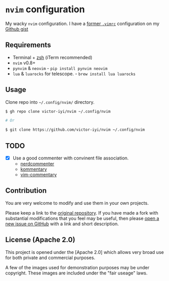 # `nvim` configuration

My wacky `nvim` configuration. I have a [former `.vimrc`] configuration on my
[Github gist]

## Requirements

- Terminal + [zsh] (iTerm recommended)
- `nvim` v0.8+
- `pynvim` & `neovim` - `pip install pynvim neovim`
- `lua` & `luarocks` for telescope. - `brew install lua luarocks`

## Usage

Clone repo into `~/.config/nvim/` directory.

```sh
$ gh repo clone victor-iyi/nvim ~/.config/nvim

# Or

$ git clone https://github.com/victor-iyi/nvim ~/.config/nvim
```

## TODO

- [x] Use a good commenter with convinent file association.
  - [nerdcommenter]
  - [kommentary]
  - [vim-commentary]

## Contribution

You are very welcome to modify and use them in your own projects.

Please keep a link to the [original repository]. If you have made a fork with
substantial modifications that you feel may be useful, then please
[open a new issue on GitHub][issues] with a link and short description.

## License (Apache 2.0)

This project is opened under the [Apache 2.0] which allows very broad use for
both private and commercial purposes.

A few of the images used for demonstration purposes may be under copyright.
These images are included under the "fair useage" laws.

[former `.vimrc`]: https://gist.github.com/victor-iyi/f30b8f8a46a6e3711e4ade16a8179a01
[Github gist]: https://gist.github.com/victor-iyi/
[zsh]: https://github.com/ohmyzsh/ohmyzsh
[nerdcommenter]: https://github.com/preservim/nerdcommenter
[kommentary]: https://github.com/b3nj5m1n/kommentary
[vim-commentary]: https://github.com/tpope/vim-commentary
[original repository]: https://github.com/victor-iyi/nvim
[issues]: https://github.com/victor-iyi/nvim/issues
